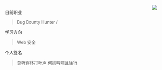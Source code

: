 <!--[My GitHub Stats](https://github-readme-stats.vercel.app/api?username=wuqi5700&show_icons=true&theme=tokyonight&cache_seconds=1800&hide_title=true)-->
<img align="right" src="https://github-readme-stats.vercel.app/api?username=wuqi5700&show_icons=true&icon_color=805AD5&text_color=718096&bg_color=ffffff&hide_title=true" />

目前职业

> Bug Bounty Hunter / 

学习方向

> Web  安全


个人签名

> 莫听穿林打叶声 
> 何妨吟啸且徐行
